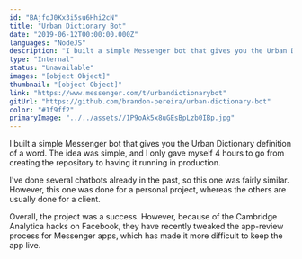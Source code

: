 ```yaml
---
id: "BAjfoJ0Kx3i5su6Hhi2cN"
title: "Urban Dictionary Bot"
date: "2019-06-12T00:00:00.000Z"
languages: "NodeJS"
description: "I built a simple Messenger bot that gives you the Urban Dictionary definition of a word."
type: "Internal"
status: "Unavailable"
images: "[object Object]"
thumbnail: "[object Object]"
link: "https://www.messenger.com/t/urbandictionarybot"
gitUrl: "https://github.com/brandon-pereira/urban-dictionary-bot"
color: "#1f9ff2"
primaryImage: "../../assets//1P9oAk5x8uGEsBpLzb0IBp.jpg"
---
```

I built a simple Messenger bot that gives you the Urban Dictionary definition of a word. The idea was simple, and I only gave myself 4 hours to go from creating the repository to having it running in production.

I've done several chatbots already in the past, so this one was fairly similar. However, this one was done for a personal project, whereas the others are usually done for a client.

Overall, the project was a success. However, because of the Cambridge Analytica hacks on Facebook, they have recently tweaked the app-review process for Messenger apps, which has made it more difficult to keep the app live.
